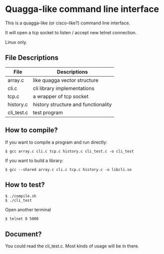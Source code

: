 # Quagga-like command line interface

This is a quagga-like (or cisco-like?) command line interface.

It will open a tcp socket to listen / accept new telnet connection.

Linux only.

## File Descriptions

| File        | Descriptions                        |
|-------------|-------------------------------------|
| array.c     | like quagga vector structure        |
| cli.c       | cli library implementations         |
| tcp.c       | a wrapper of tcp socket             |
| history.c   | history structure and functionality |
| cli_test.c  | test program                        |

## How to compile?

If you want to compile a program and run directly:

    $ gcc array.c cli.c tcp.c history.c cli_test.c -o cli_test

If you want to build a library:

    $ gcc --shared array.c cli.c tcp.c history.c -o libcli.so

## How to test?

    $ ./compile.sh
    $ ./cli_test

Open another terminal

    $ telnet 0 5000

## Document?

You could read the cli_test.c. Most kinds of usage will be in there.
